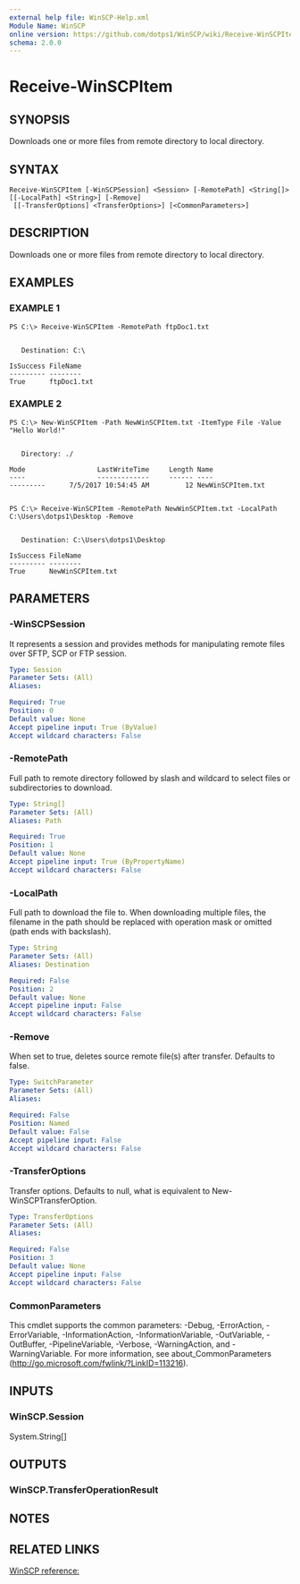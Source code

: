 ```yaml
---
external help file: WinSCP-Help.xml
Module Name: WinSCP
online version: https://github.com/dotps1/WinSCP/wiki/Receive-WinSCPItem
schema: 2.0.0
---
```


# Receive-WinSCPItem

## SYNOPSIS
Downloads one or more files from remote directory to local directory.

## SYNTAX

```
Receive-WinSCPItem [-WinSCPSession] <Session> [-RemotePath] <String[]> [[-LocalPath] <String>] [-Remove]
 [[-TransferOptions] <TransferOptions>] [<CommonParameters>]
```

## DESCRIPTION
Downloads one or more files from remote directory to local directory.

## EXAMPLES

### EXAMPLE 1
```
PS C:\> Receive-WinSCPItem -RemotePath ftpDoc1.txt


   Destination: C:\

IsSuccess FileName
--------- --------
True      ftpDoc1.txt
```

### EXAMPLE 2
```
PS C:\> New-WinSCPItem -Path NewWinSCPItem.txt -ItemType File -Value "Hello World!"


   Directory: ./

Mode                  LastWriteTime     Length Name
----                  -------------     ------ ----
---------      7/5/2017 10:54:45 AM         12 NewWinSCPItem.txt


PS C:\> Receive-WinSCPItem -RemotePath NewWinSCPItem.txt -LocalPath C:\Users\dotps1\Desktop -Remove


   Destination: C:\Users\dotps1\Desktop

IsSuccess FileName
--------- --------
True      NewWinSCPItem.txt
```

## PARAMETERS

### -WinSCPSession
It represents a session and provides methods for manipulating remote files over SFTP, SCP or FTP session.

```yaml
Type: Session
Parameter Sets: (All)
Aliases:

Required: True
Position: 0
Default value: None
Accept pipeline input: True (ByValue)
Accept wildcard characters: False
```

### -RemotePath
Full path to remote directory followed by slash and wildcard to select files or subdirectories to download.

```yaml
Type: String[]
Parameter Sets: (All)
Aliases: Path

Required: True
Position: 1
Default value: None
Accept pipeline input: True (ByPropertyName)
Accept wildcard characters: False
```

### -LocalPath
Full path to download the file to.
When downloading multiple files, the filename in the path should be replaced with operation mask or omitted (path ends with backslash).

```yaml
Type: String
Parameter Sets: (All)
Aliases: Destination

Required: False
Position: 2
Default value: None
Accept pipeline input: False
Accept wildcard characters: False
```

### -Remove
When set to true, deletes source remote file(s) after transfer.
Defaults to false.

```yaml
Type: SwitchParameter
Parameter Sets: (All)
Aliases:

Required: False
Position: Named
Default value: False
Accept pipeline input: False
Accept wildcard characters: False
```

### -TransferOptions
Transfer options.
Defaults to null, what is equivalent to New-WinSCPTransferOption.

```yaml
Type: TransferOptions
Parameter Sets: (All)
Aliases:

Required: False
Position: 3
Default value: None
Accept pipeline input: False
Accept wildcard characters: False
```

### CommonParameters
This cmdlet supports the common parameters: -Debug, -ErrorAction, -ErrorVariable, -InformationAction, -InformationVariable, -OutVariable, -OutBuffer, -PipelineVariable, -Verbose, -WarningAction, and -WarningVariable.
For more information, see about_CommonParameters (http://go.microsoft.com/fwlink/?LinkID=113216).

## INPUTS

### WinSCP.Session
System.String\[\]

## OUTPUTS

### WinSCP.TransferOperationResult

## NOTES

## RELATED LINKS

[WinSCP reference:](https://winscp.net/eng/docs/library_session_getfiles)

